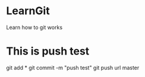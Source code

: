 # LearnGit
Learn how to git works

# This is push test
git add *
git commit -m "push test"
git push url master
